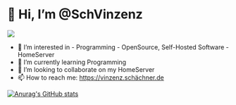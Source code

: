 # 👋 Hi, I’m @SchVinzenz
![](https://komarev.com/ghpvc/?username=schVinzenz)
- 👀 I’m interested in
      - Programming
      - OpenSource, Self-Hosted Software
      - HomeServer
- 🌱 I’m currently learning Programming
- 💞️ I’m looking to collaborate on my HomeServer
- 📫 How to reach me: https://vinzenz.schächner.de


<!---
SchVinzenz/SchVinzenz is a ✨ special ✨ repository because its `README.md` (this file) appears on your GitHub profile.
You can click the Preview link to take a look at your changes.
--->

[![Anurag's GitHub stats](https://github-readme-stats.vercel.app/api?username=schvinzenz)](https://github.com/anuraghazra/github-readme-stats)
